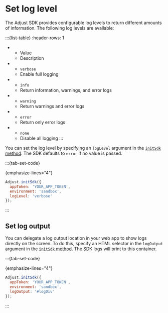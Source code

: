 # Set log level

The Adjust SDK provides configurable log levels to return different amounts of information. The following log levels are available:

:::{list-table}
:header-rows: 1

* - Value
   - Description
* - `verbose`
   - Enable full logging
* - `info`
   - Return information, warnings, and error logs
* - `warning`
   - Return warnings and error logs
* - `error`
   - Return only error logs
* - `none`
   - Disable all logging
:::

You can set the log level by specifying an `logLevel` argument in the [`initSdk` method](#web-initsdk-invocation). The SDK defaults to `error` if no value is passed.

:::{tab-set-code}

{emphasize-lines="4"}
```javascript
Adjust.initSdk({
  appToken: 'YOUR_APP_TOKEN',
  environment: 'sandbox',
  logLevel: 'verbose'
});
```

:::

## Set log output

You can delegate a log output location in your web app to show logs directly on the screen. To do this, specify an HTML selector in the `logOutput` argument in the [`initSdk` method](#web-initsdk-invocation). The SDK logs will print to this container.

:::{tab-set-code}

{emphasize-lines="4"}
```javascript
Adjust.initSdk({
  appToken: 'YOUR_APP_TOKEN',
  environment: 'sandbox',
  logOutput: '#logDiv'
});
```

:::
